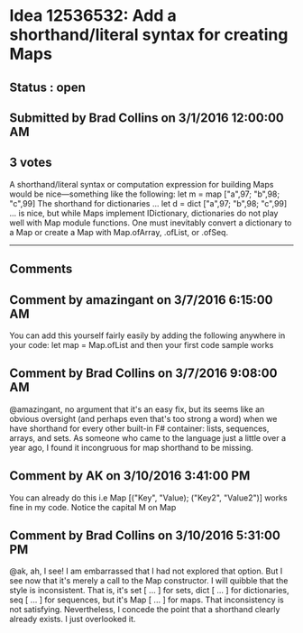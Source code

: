 # Idea 12536532: Add a shorthand/literal syntax for creating Maps #

## Status : open

## Submitted by Brad Collins on 3/1/2016 12:00:00 AM

## 3 votes

A shorthand/literal syntax or computation expression for building Maps would be nice—something like the following:
let m = map ["a",97; "b",98; "c",99]
The shorthand for dictionaries ...
let d = dict ["a",97; "b",98; "c",99]
... is nice, but while Maps implement IDictionary, dictionaries do not play well with Map module functions. One must inevitably convert a dictionary to a Map or create a Map with Map.ofArray, .ofList, or .ofSeq.


------------------------
## Comments


## Comment by amazingant on 3/7/2016 6:15:00 AM
You can add this yourself fairly easily by adding the following anywhere in your code:
let map = Map.ofList
and then your first code sample works


## Comment by Brad Collins on 3/7/2016 9:08:00 AM
@amazingant, no argument that it's an easy fix, but its seems like an obvious oversight (and perhaps even that's too strong a word) when we have shorthand for every other built-in F# container: lists, sequences, arrays, and sets. As someone who came to the language just a little over a year ago, I found it incongruous for map shorthand to be missing.


## Comment by AK on 3/10/2016 3:41:00 PM
You can already do this
i.e Map [("Key", "Value); ("Key2", "Value2")] works fine in my code. Notice the capital M on Map


## Comment by Brad Collins on 3/10/2016 5:31:00 PM
@ak, ah, I see! I am embarrassed that I had not explored that option. But I see now that it's merely a call to the Map constructor.
I will quibble that the style is inconsistent. That is, it's set [ ... ] for sets, dict [ ... ] for dictionaries, seq [ ... ] for sequences, but it's Map [ ... ] for maps. That inconsistency is not satisfying.
Nevertheless, I concede the point that a shorthand clearly already exists. I just overlooked it.

